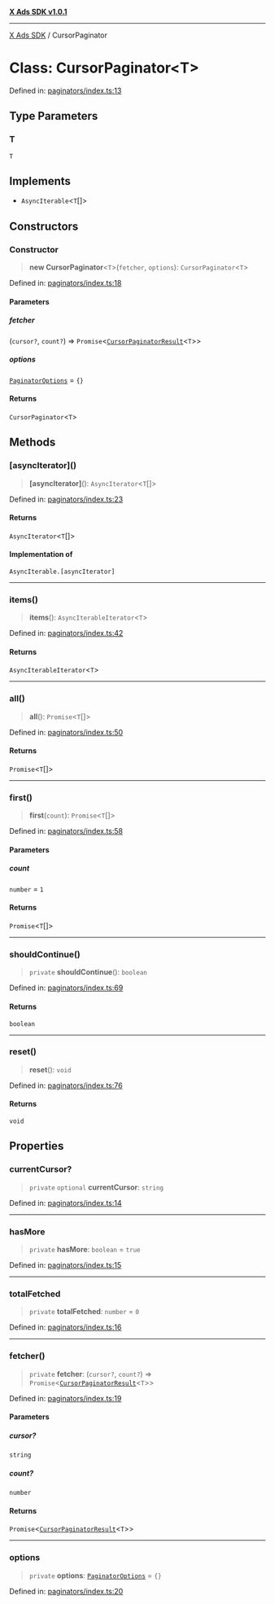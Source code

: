 [**X Ads SDK v1.0.1**](../README.md)

***

[X Ads SDK](../globals.md) / CursorPaginator

# Class: CursorPaginator\<T\>

Defined in: [paginators/index.ts:13](https://github.com/kage1020/x-ads-sdk/blob/main/src/paginators/index.ts#L13)

## Type Parameters

### T

`T`

## Implements

- `AsyncIterable`\<`T`[]\>

## Constructors

### Constructor

> **new CursorPaginator**\<`T`\>(`fetcher`, `options`): `CursorPaginator`\<`T`\>

Defined in: [paginators/index.ts:18](https://github.com/kage1020/x-ads-sdk/blob/main/src/paginators/index.ts#L18)

#### Parameters

##### fetcher

(`cursor?`, `count?`) => `Promise`\<[`CursorPaginatorResult`](../interfaces/CursorPaginatorResult.md)\<`T`\>\>

##### options

[`PaginatorOptions`](../interfaces/PaginatorOptions.md) = `{}`

#### Returns

`CursorPaginator`\<`T`\>

## Methods

### \[asyncIterator\]()

> **\[asyncIterator\]**(): `AsyncIterator`\<`T`[]\>

Defined in: [paginators/index.ts:23](https://github.com/kage1020/x-ads-sdk/blob/main/src/paginators/index.ts#L23)

#### Returns

`AsyncIterator`\<`T`[]\>

#### Implementation of

`AsyncIterable.[asyncIterator]`

***

### items()

> **items**(): `AsyncIterableIterator`\<`T`\>

Defined in: [paginators/index.ts:42](https://github.com/kage1020/x-ads-sdk/blob/main/src/paginators/index.ts#L42)

#### Returns

`AsyncIterableIterator`\<`T`\>

***

### all()

> **all**(): `Promise`\<`T`[]\>

Defined in: [paginators/index.ts:50](https://github.com/kage1020/x-ads-sdk/blob/main/src/paginators/index.ts#L50)

#### Returns

`Promise`\<`T`[]\>

***

### first()

> **first**(`count`): `Promise`\<`T`[]\>

Defined in: [paginators/index.ts:58](https://github.com/kage1020/x-ads-sdk/blob/main/src/paginators/index.ts#L58)

#### Parameters

##### count

`number` = `1`

#### Returns

`Promise`\<`T`[]\>

***

### shouldContinue()

> `private` **shouldContinue**(): `boolean`

Defined in: [paginators/index.ts:69](https://github.com/kage1020/x-ads-sdk/blob/main/src/paginators/index.ts#L69)

#### Returns

`boolean`

***

### reset()

> **reset**(): `void`

Defined in: [paginators/index.ts:76](https://github.com/kage1020/x-ads-sdk/blob/main/src/paginators/index.ts#L76)

#### Returns

`void`

## Properties

### currentCursor?

> `private` `optional` **currentCursor**: `string`

Defined in: [paginators/index.ts:14](https://github.com/kage1020/x-ads-sdk/blob/main/src/paginators/index.ts#L14)

***

### hasMore

> `private` **hasMore**: `boolean` = `true`

Defined in: [paginators/index.ts:15](https://github.com/kage1020/x-ads-sdk/blob/main/src/paginators/index.ts#L15)

***

### totalFetched

> `private` **totalFetched**: `number` = `0`

Defined in: [paginators/index.ts:16](https://github.com/kage1020/x-ads-sdk/blob/main/src/paginators/index.ts#L16)

***

### fetcher()

> `private` **fetcher**: (`cursor?`, `count?`) => `Promise`\<[`CursorPaginatorResult`](../interfaces/CursorPaginatorResult.md)\<`T`\>\>

Defined in: [paginators/index.ts:19](https://github.com/kage1020/x-ads-sdk/blob/main/src/paginators/index.ts#L19)

#### Parameters

##### cursor?

`string`

##### count?

`number`

#### Returns

`Promise`\<[`CursorPaginatorResult`](../interfaces/CursorPaginatorResult.md)\<`T`\>\>

***

### options

> `private` **options**: [`PaginatorOptions`](../interfaces/PaginatorOptions.md) = `{}`

Defined in: [paginators/index.ts:20](https://github.com/kage1020/x-ads-sdk/blob/main/src/paginators/index.ts#L20)
